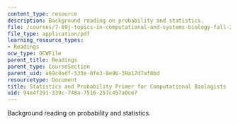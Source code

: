 ```yaml
---
content_type: resource
description: Background reading on probability and statistics.
file: /courses/7-89j-topics-in-computational-and-systems-biology-fall-2010/94e4f291339c748a7516257c457a0ce7_MIT7_89JF10_statsprimer.pdf
file_type: application/pdf
learning_resource_types:
- Readings
ocw_type: OCWFile
parent_title: Readings
parent_type: CourseSection
parent_uid: a69c4edf-535e-0fe3-8e96-39a17d7af0bd
resourcetype: Document
title: Statistics and Probability Primer for Computational Biologists
uid: 94e4f291-339c-748a-7516-257c457a0ce7
---
```

Background reading on probability and statistics.